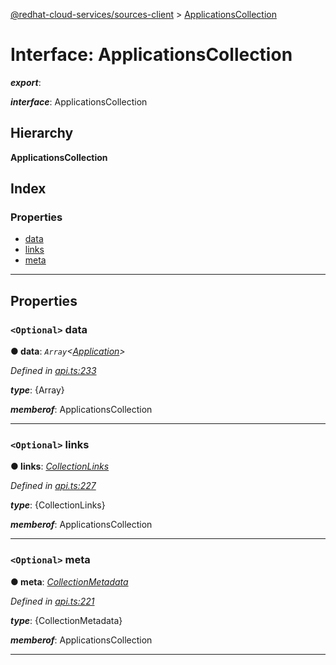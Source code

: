 [@redhat-cloud-services/sources-client](../README.md) > [ApplicationsCollection](../interfaces/applicationscollection.md)

# Interface: ApplicationsCollection

*__export__*: 

*__interface__*: ApplicationsCollection

## Hierarchy

**ApplicationsCollection**

## Index

### Properties

* [data](applicationscollection.md#data)
* [links](applicationscollection.md#links)
* [meta](applicationscollection.md#meta)

---

## Properties

<a id="data"></a>

### `<Optional>` data

**● data**: *`Array`<[Application](application.md)>*

*Defined in [api.ts:233](https://github.com/RedHatInsights/javascript-clients/blob/master/packages/sources/api.ts#L233)*

*__type__*: {Array}

*__memberof__*: ApplicationsCollection

___
<a id="links"></a>

### `<Optional>` links

**● links**: *[CollectionLinks](collectionlinks.md)*

*Defined in [api.ts:227](https://github.com/RedHatInsights/javascript-clients/blob/master/packages/sources/api.ts#L227)*

*__type__*: {CollectionLinks}

*__memberof__*: ApplicationsCollection

___
<a id="meta"></a>

### `<Optional>` meta

**● meta**: *[CollectionMetadata](collectionmetadata.md)*

*Defined in [api.ts:221](https://github.com/RedHatInsights/javascript-clients/blob/master/packages/sources/api.ts#L221)*

*__type__*: {CollectionMetadata}

*__memberof__*: ApplicationsCollection

___

